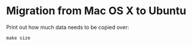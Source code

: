 # Migration from Mac OS X to Ubuntu

Print out how much data needs to be copied over:

    make size
